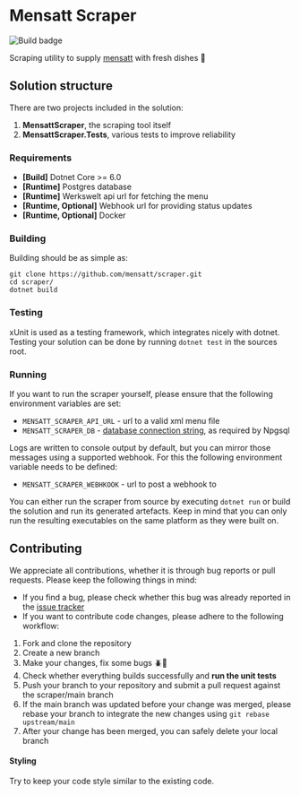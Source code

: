 # Mensatt Scraper

![Build badge](https://github.com/mensatt/scraper/actions/workflows/dotnet.yml/badge.svg)

Scraping utility to supply [mensatt](https://mensatt.de) with fresh dishes 🍕

## Solution structure

There are two projects included in the solution:

1. **MensattScraper**, the scraping tool itself
2. **MensattScraper.Tests**, various tests to improve reliability

### Requirements

* **[Build]** Dotnet Core >= 6.0
* **[Runtime]** Postgres database
* **[Runtime]** Werkswelt api url for fetching the menu
* **[Runtime, Optional]** Webhook url for providing status updates
* **[Runtime, Optional]** Docker

### Building

Building should be as simple as:

````shell
git clone https://github.com/mensatt/scraper.git
cd scraper/
dotnet build
````

### Testing

xUnit is used as a testing framework, which integrates nicely with dotnet.
Testing your solution can be done by running ``dotnet test`` in the sources root.

### Running

If you want to run the scraper yourself, please ensure that the following environment variables are set:

* ``MENSATT_SCRAPER_API_URL`` - url to a valid xml menu file
* ``MENSATT_SCRAPER_DB`` - [database connection string](https://www.npgsql.org/doc/connection-string-parameters.html),
  as required by Npgsql

Logs are written to console output by default, but you can mirror those messages using a supported webhook.
For this the following environment variable needs to be defined:

* ``MENSATT_SCRAPER_WEBHKOOK`` - url to post a webhook to

You can either run the scraper from source by executing ``dotnet run`` or build the solution and run its generated artefacts.
Keep in mind that you can only run the resulting executables on the same platform as they were built on.

## Contributing

We appreciate all contributions, whether it is through bug reports or pull requests.
Please keep the following things in mind:
* If you find a bug, please check whether this bug was already reported in the [issue tracker](https://github.com/mensatt/scraper/issues) 
* If you want to contribute code changes, please adhere to the following workflow:
1. Fork and clone the repository
2. Create a new branch
3. Make your changes, fix some bugs 🪲🔨
4. Check whether everything builds successfully and **run the unit tests**
5. Push your branch to your repository and submit a pull request against the scraper/main branch
6. If the main branch was updated before your change was merged, please rebase your branch to integrate the new changes using ``git rebase upstream/main``
7. After your change has been merged, you can safely delete your local branch

#### Styling

Try to keep your code style similar to the existing code.